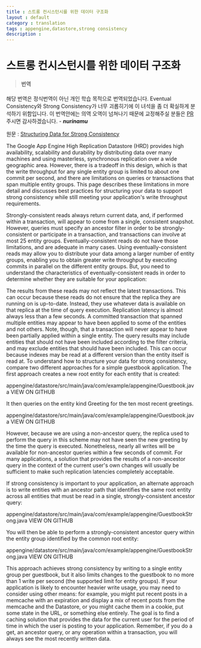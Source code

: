 ```yaml
---
title : 스트롱 컨시스턴시를 위한 데이터 구조화
layout : default
category : translation
tags : appengine,datastore,strong consistency
description :
---
```


# 스트롱 컨시스턴시를 위한 데이터 구조화

> #### 번역
해당 번역은 정식번역이 아닌 개인 학습 목적으로 번역되었습니다. Eventual Consistency와 Strong Consistency가 너무 괴롭히기에 이 녀석을 좀 더 확실하게 분석하기 위함입니다. 이 번역안에는 의역 오역이 넘쳐나기 때문에 교정해주실 분들은 [PR](https://github.com/nurinamu/nurinamu.github.io)주시면 감사하겠습니다. - **_nurinamu_**

원문 : [Structuring Data for Strong Consistency](https://cloud.google.com/appengine/docs/java/datastore/structuring_for_strong_consistency)


The Google App Engine High Replication Datastore (HRD) provides high availability, scalability and durability by distributing data over many machines and using masterless, synchronous replication over a wide geographic area. However, there is a tradeoff in this design, which is that the write throughput for any single entity group is limited to about one commit per second, and there are limitations on queries or transactions that span multiple entity groups. This page describes these limitations in more detail and discusses best practices for structuring your data to support strong consistency while still meeting your application's write throughput requirements.

Strongly-consistent reads always return current data, and, if performed within a transaction, will appear to come from a single, consistent snapshot. However, queries must specify an ancestor filter in order to be strongly-consistent or participate in a transaction, and transactions can involve at most 25 entity groups. Eventually-consistent reads do not have those limitations, and are adequate in many cases. Using eventually-consistent reads may allow you to distribute your data among a larger number of entity groups, enabling you to obtain greater write throughput by executing commits in parallel on the different entity groups. But, you need to understand the characteristics of eventually-consistent reads in order to determine whether they are suitable for your application:

The results from these reads may not reflect the latest transactions. This can occur because these reads do not ensure that the replica they are running on is up-to-date. Instead, they use whatever data is available on that replica at the time of query execution. Replication latency is almost always less than a few seconds.
A committed transaction that spanned multiple entities may appear to have been applied to some of the entities and not others. Note, though, that a transaction will never appear to have been partially applied within a single entity.
The query results may include entities that should not have been included according to the filter criteria, and may exclude entities that should have been included. This can occur because indexes may be read at a different version than the entity itself is read at.
To understand how to structure your data for strong consistency, compare two different approaches for a simple guestbook application. The first approach creates a new root entity for each entity that is created:

appengine/datastore/src/main/java/com/example/appengine/Guestbook.java VIEW ON GITHUB

It then queries on the entity kind Greeting for the ten most recent greetings.

appengine/datastore/src/main/java/com/example/appengine/Guestbook.java VIEW ON GITHUB

However, because we are using a non-ancestor query, the replica used to perform the query in this scheme may not have seen the new greeting by the time the query is executed. Nonetheless, nearly all writes will be available for non-ancestor queries within a few seconds of commit. For many applications, a solution that provides the results of a non-ancestor query in the context of the current user's own changes will usually be sufficient to make such replication latencies completely acceptable.

If strong consistency is important to your application, an alternate approach is to write entities with an ancestor path that identifies the same root entity across all entities that must be read in a single, strongly-consistent ancestor query:

appengine/datastore/src/main/java/com/example/appengine/GuestbookStrong.java VIEW ON GITHUB

You will then be able to perform a strongly-consistent ancestor query within the entity group identified by the common root entity:

appengine/datastore/src/main/java/com/example/appengine/GuestbookStrong.java VIEW ON GITHUB

This approach achieves strong consistency by writing to a single entity group per guestbook, but it also limits changes to the guestbook to no more than 1 write per second (the supported limit for entity groups). If your application is likely to encounter heavier write usage, you may need to consider using other means: for example, you might put recent posts in a memcache with an expiration and display a mix of recent posts from the memcache and the Datastore, or you might cache them in a cookie, put some state in the URL, or something else entirely. The goal is to find a caching solution that provides the data for the current user for the period of time in which the user is posting to your application. Remember, if you do a get, an ancestor query, or any operation within a transaction, you will always see the most recently written data.
